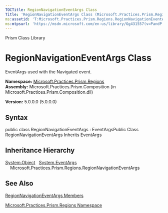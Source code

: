 ```yaml
---
TOCTitle: RegionNavigationEventArgs Class
Title: 'RegionNavigationEventArgs Class (Microsoft.Practices.Prism.Regions)'
ms:assetid: 'T:Microsoft.Practices.Prism.Regions.RegionNavigationEventArgs'
ms:mtpsurl: 'https://msdn.microsoft.com/en-us/library/Gg431557(v=PandP.50)'
---
```


Prism Class Library

RegionNavigationEventArgs Class
===============================

EventArgs used with the Navigated event.

**Namespace:** [Microsoft.Practices.Prism.Regions](https://msdn.microsoft.com/library/microsoft.practices.prism.regions)
**Assembly:** Microsoft.Practices.Prism.Composition (in Microsoft.Practices.Prism.Composition.dll)

**Version:** 5.0.0.0 (5.0.0.0)

## Syntax


public class RegionNavigationEventArgs : EventArgsPublic Class RegionNavigationEventArgs Inherits EventArgs

Inheritance Hierarchy
---------------------

<span id="familyToggle"></span>[System.Object](http://msdn.microsoft.com/en-us/library/e5kfa45b)
  [System.EventArgs](http://msdn.microsoft.com/en-us/library/118wxtk3)
    Microsoft.Practices.Prism.Regions.RegionNavigationEventArgs

See Also
--------


[RegionNavigationEventArgs Members](https://msdn.microsoft.com/allmembers.t:microsoft.practices.prism.regions.regionnavigationeventargs)

[Microsoft.Practices.Prism.Regions Namespace](https://msdn.microsoft.com/library/microsoft.practices.prism.regions)
